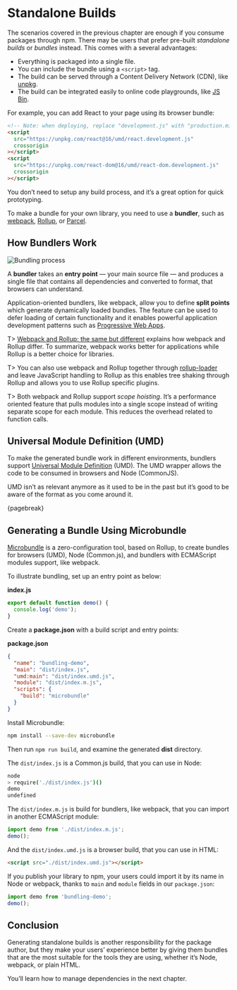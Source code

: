 # Standalone Builds

The scenarios covered in the previous chapter are enough if you consume packages through npm. There may be users that prefer pre-built _standalone builds_ or _bundles_ instead. This comes with a several advantages:

- Everything is packaged into a single file.
- You can include the bundle using a `<script>` tag.
- The build can be served through a Content Delivery Network (CDN), like [unpkg](https://unpkg.com/#/).
- The build can be integrated easily to online code playgrounds, like [JS Bin](http://jsbin.com/).

For example, you can add React to your page using its browser bundle:

```html
<!-- Note: when deploying, replace "development.js" with "production.min.js". -->
<script
  src="https://unpkg.com/react@16/umd/react.development.js"
  crossorigin
></script>
<script
  src="https://unpkg.com/react-dom@16/umd/react-dom.development.js"
  crossorigin
></script>
```

You don’t need to setup any build process, and it’s a great option for quick prototyping.

To make a bundle for your own library, you need to use a **bundler**, such as [webpack](https://webpack.js.org/), [Rollup](https://rollupjs.org/), or [Parcel](https://parceljs.org/).

## How Bundlers Work

![Bundling process](images/bundler.png)

A **bundler** takes an **entry point** — your main source file — and produces a single file that contains all dependencies and converted to format, that browsers can understand.

Application-oriented bundlers, like webpack, allow you to define **split points** which generate dynamically loaded bundles. The feature can be used to defer loading of certain functionality and it enables powerful application development patterns such as [Progressive Web Apps](https://developers.google.com/web/progressive-web-apps/).

T> [Webpack and Rollup: the same but different](https://medium.com/webpack/webpack-and-rollup-the-same-but-different-a41ad427058c) explains how webpack and Rollup differ. To summarize, webpack works better for applications while Rollup is a better choice for libraries.

T> You can also use webpack and Rollup together through [rollup-loader](https://www.npmjs.com/package/rollup-loader) and leave JavaScript handling to Rollup as this enables tree shaking through Rollup and allows you to use Rollup specific plugins.

T> Both webpack and Rollup support _scope hoisting_. It’s a performance oriented feature that pulls modules into a single scope instead of writing separate scope for each module. This reduces the overhead related to function calls.

## Universal Module Definition (UMD)

To make the generated bundle work in different environments, bundlers support [Universal Module Definition](https://github.com/umdjs/umd) (UMD). The UMD wrapper allows the code to be consumed in browsers and Node (CommonJS).

UMD isn’t as relevant anymore as it used to be in the past but it’s good to be aware of the format as you come around it.

{pagebreak}

## Generating a Bundle Using Microbundle

[Microbundle](https://github.com/developit/microbundle) is a zero-configuration tool, based on Rollup, to create bundles for browsers (UMD), Node (Common.js), and bundlers with ECMAScript modules support, like webpack.

To illustrate bundling, set up an entry point as below:

**index.js**

```javascript
export default function demo() {
  console.log('demo');
}
```

Create a **package.json** with a build script and entry points:

**package.json**

```json
{
  "name": "bundling-demo",
  "main": "dist/index.js",
  "umd:main": "dist/index.umd.js",
  "module": "dist/index.m.js",
  "scripts": {
    "build": "microbundle"
  }
}
```

Install Microbundle:

```bash
npm install --save-dev microbundle
```

Then run `npm run build`, and examine the generated **dist** directory.

The `dist/index.js` is a Common.js build, that you can use in Node:

```bash
node
> require('./dist/index.js')()
demo
undefined
```

The `dist/index.m.js` is build for bundlers, like webpack, that you can import in another ECMAScript module:

```js
import demo from './dist/index.m.js';
demo();
```

And the `dist/index.umd.js` is a browser build, that you can use in HTML:

```html
<script src="./dist/index.umd.js"></script>
```

If you publish your library to npm, your users could import it by its name in Node or webpack, thanks to `main` and `module` fields in our `package.json`:

```js
import demo from 'bundling-demo';
demo();
```

## Conclusion

Generating standalone builds is another responsibility for the package author, but they make your users’ experience better by giving them bundles that are the most suitable for the tools they are using, whether it’s Node, webpack, or plain HTML.

You’ll learn how to manage dependencies in the next chapter.

